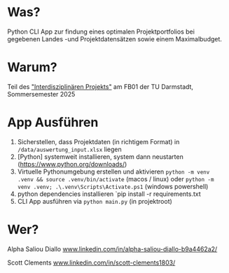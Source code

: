 # Was?

Python CLI App zur findung eines optimalen Projektportfolios bei gegebenen Landes -und Projektdatensätzen sowie einem Maximalbudget.

# Warum?

Teil des ["Interdisziplinären Projekts"](https://www.tucan.tu-darmstadt.de/scripts/mgrqispi.dll?APPNAME=CampusNet&PRGNAME=COURSEDETAILS&ARGUMENTS=-N535915762485897,-N000019,-N380753948619626,-N391554532985120,-N391554532999121,-N0,-N0) am FB01 der TU Darmstadt, Sommersemester 2025

# App Ausführen

1. Sicherstellen, dass Projektdaten (in richtigem Format) in `/data/auswertung_input.xlsx` liegen
2. [Python] systemweit installieren, system dann neustarten (https://www.python.org/downloads/)
3. Virtuelle Pythonumgebung erstellen und aktivieren `python -m venv .venv && source .venv/bin/activate` (macos / linux) oder `python -m venv .venv; .\.venv\Scripts\Activate.ps1` (windows powershell)
4. python dependencies installieren `pip install -r requirements.txt
5. CLI App ausführen via `python main.py` (in projektroot)

# Wer?

Alpha Saliou Diallo
www.linkedin.com/in/alpha-saliou-diallo-b9a4462a2/

Scott Clements
www.linkedin.com/in/scott-clements1803/
